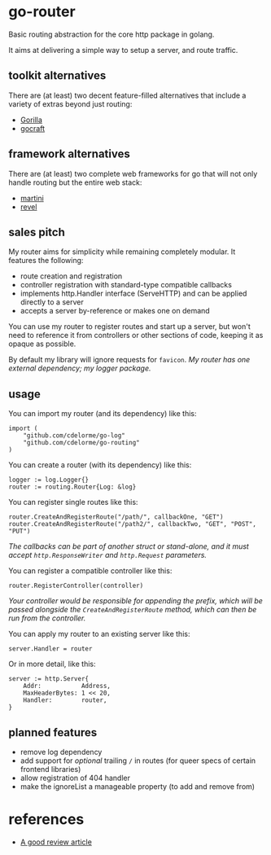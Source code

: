 
# go-router

Basic routing abstraction for the core http package in golang.

It aims at delivering a simple way to setup a server, and route traffic.


## toolkit alternatives

There are (at least) two decent feature-filled alternatives that include a variety of extras beyond just routing:

- [Gorilla](http://www.gorillatoolkit.org/)
- [gocraft](https://github.com/gocraft/web)


## framework alternatives

There are (at least) two complete web frameworks for go that will not only handle routing but the entire web stack:

- [martini](http://martini.codegangsta.io/)
- [revel](http://revel.github.io/)


## sales pitch

My router aims for simplicity while remaining completely modular.  It features the following:

- route creation and registration
- controller registration with standard-type compatible callbacks
- implements http.Handler interface (ServeHTTP) and can be applied directly to a server
- accepts a server by-reference or makes one on demand

You can use my router to register routes and start up a server, but won't need to reference it from controllers or other sections of code, keeping it as opaque as possible.

By default my library will ignore requests for `favicon`.  _My router has one external dependency; my logger package._


## usage

You can import my router (and its dependency) like this:

    import (
        "github.com/cdelorme/go-log"
        "github.com/cdelorme/go-routing"
    )

You can create a router (with its dependency) like this:

    logger := log.Logger{}
    router := routing.Router{Log: &log}

You can register single routes like this:

    router.CreateAndRegisterRoute("/path/", callbackOne, "GET")
    router.CreateAndRegisterRoute("/path2/", callbackTwo, "GET", "POST", "PUT")

_The callbacks can be part of another struct or stand-alone, and it must accept `http.ResponseWriter` and `http.Request` parameters._

You can register a compatible controller like this:

    router.RegisterController(controller)

_Your controller would be responsible for appending the prefix, which will be passed alongside the `CreateAndRegisterRoute` method, which can then be run from the controller._

You can apply my router to an existing server like this:

    server.Handler = router

Or in more detail, like this:

    server := http.Server{
        Addr:           Address,
        MaxHeaderBytes: 1 << 20,
        Handler:        router,
    }


## planned features

- remove log dependency
- add support for _optional_ trailing `/` in routes (for queer specs of certain frontend libraries)
- allow registration of 404 handler
- make the ignoreList a manageable property (to add and remove from)


# references

- [A good review article](http://corner.squareup.com/2014/05/evaluating-go-frameworks.html)
